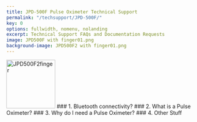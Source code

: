 ```yaml
---
title: JPD-500F Pulse Oximeter Technical Support
permalink: "/techsupport/JPD-500F/"
key: 0
options: fullwidth, nomenu, nolanding
excerpt: Technical Support FAQs and Documentation Requests
image: JPD500F with finger01.png
background-image: JPD500F2 with finger01.png
---
```

<img src="/images/JPD500F2 with finger01.png" alt="JPD500F2finger" style="width:128px;height:128px;">
### 1. Bluetooth connectivity?
### 2. What is a Pulse Oximeter?
### 3. Why do I need a Pulse Oximeter?
### 4. Other Stuff
